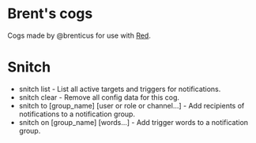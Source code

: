 # Brent's cogs
Cogs made by @brenticus for use with [Red](https://discord.red).

# Snitch
* snitch list - List all active targets and triggers for notifications.
* snitch clear - Remove all config data for this cog.
* snitch to [group_name] [user or role or channel...] - Add recipients of notifications to a notification group.
* snitch on [group_name] [words...] - Add trigger words to a notification group.
